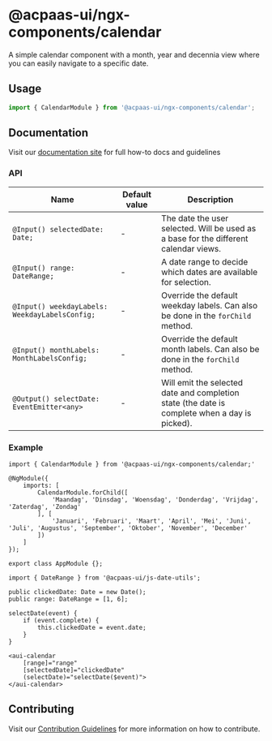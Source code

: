 # @acpaas-ui/ngx-components/calendar

A simple calendar component with a month, year and decennia view where you can easily navigate to a specific date.

## Usage

```typescript
import { CalendarModule } from '@acpaas-ui/ngx-components/calendar';
```

## Documentation

Visit our [documentation site](https://acpaas-ui.digipolis.be/) for full how-to docs and guidelines

### API

| Name         | Default value | Description |
| -----------  | ------ | -------------------------- |
| `@Input() selectedDate: Date;` | - | The date the user selected. Will be used as a base for the different calendar views. |
| `@Input() range: DateRange;` | - | A date range to decide which dates are available for selection. |
| `@Input() weekdayLabels: WeekdayLabelsConfig;` | - | Override the default weekday labels. Can also be done in the `forChild` method. |
| `@Input() monthLabels: MonthLabelsConfig;` | - | Override the default month labels. Can also be done in the `forChild` method. |
| `@Output() selectDate: EventEmitter<any>` | - | Will emit the selected date and completion state (the date is complete when a day is picked). |

### Example

```
import { CalendarModule } from '@acpaas-ui/ngx-components/calendar;'

@NgModule({
    imports: [
        CalendarModule.forChild([
            'Maandag', 'Dinsdag', 'Woensdag', 'Donderdag', 'Vrijdag', 'Zaterdag', 'Zondag'
        ], [
            'Januari', 'Februari', 'Maart', 'April', 'Mei', 'Juni', 'Juli', 'Augustus', 'September', 'Oktober', 'November', 'December'
        ])
    ]
});

export class AppModule {};
```

```
import { DateRange } from '@acpaas-ui/js-date-utils';

public clickedDate: Date = new Date();
public range: DateRange = [1, 6];

selectDate(event) {
    if (event.complete) {
        this.clickedDate = event.date;
    }
}
```

```
<aui-calendar
    [range]="range"
    [selectedDate]="clickedDate"
    (selectDate)="selectDate($event)">
</aui-calendar>
```

## Contributing

Visit our [Contribution Guidelines](../../CONTRIBUTING.md) for more information on how to contribute.

